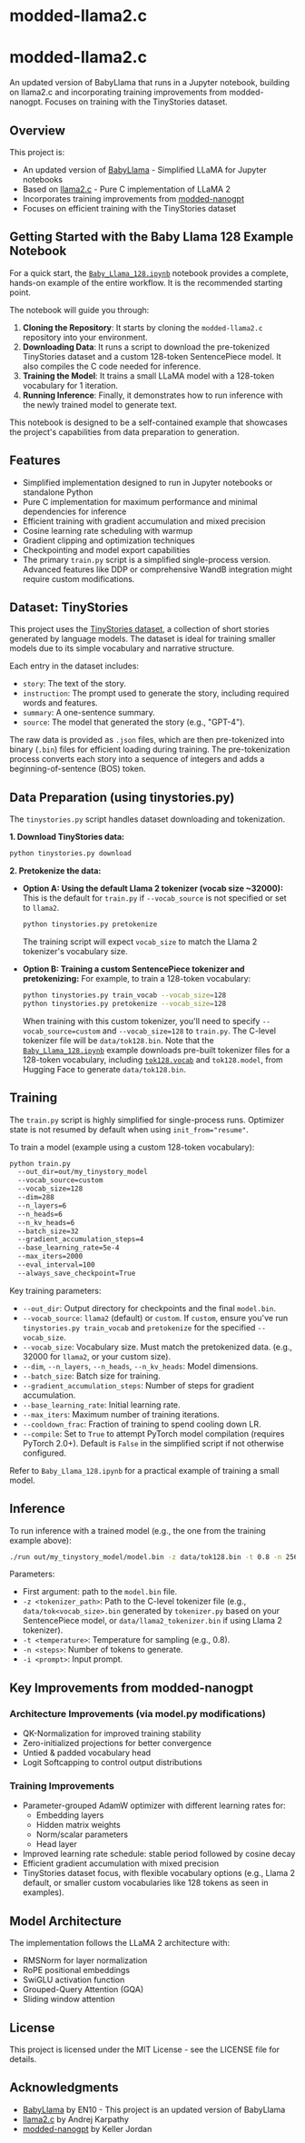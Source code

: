 # modded-llama2.c

# modded-llama2.c

An updated version of BabyLlama that runs in a Jupyter notebook, building on llama2.c and incorporating training improvements from modded-nanogpt. Focuses on training with the TinyStories dataset.

## Overview

This project is:
- An updated version of [BabyLlama](https://github.com/EN10/BabyLlama) - Simplified LLaMA for Jupyter notebooks
- Based on [llama2.c](https://github.com/karpathy/llama2.c) - Pure C implementation of LLaMA 2
- Incorporates training improvements from [modded-nanogpt](https://github.com/KellerJordan/modded-nanogpt)
- Focuses on efficient training with the TinyStories dataset

## Getting Started with the Baby Llama 128 Example Notebook

For a quick start, the [`Baby_Llama_128.ipynb`](Baby_Llama_128.ipynb) notebook provides a complete, hands-on example of the entire workflow. It is the recommended starting point.

The notebook will guide you through:
1.  **Cloning the Repository**: It starts by cloning the `modded-llama2.c` repository into your environment.
2.  **Downloading Data**: It runs a script to download the pre-tokenized TinyStories dataset and a custom 128-token SentencePiece model. It also compiles the C code needed for inference.
3.  **Training the Model**: It trains a small LLaMA model with a 128-token vocabulary for 1 iteration.
4.  **Running Inference**: Finally, it demonstrates how to run inference with the newly trained model to generate text.

This notebook is designed to be a self-contained example that showcases the project's capabilities from data preparation to generation.

## Features

- Simplified implementation designed to run in Jupyter notebooks or standalone Python
- Pure C implementation for maximum performance and minimal dependencies for inference
- Efficient training with gradient accumulation and mixed precision
- Cosine learning rate scheduling with warmup
- Gradient clipping and optimization techniques
- Checkpointing and model export capabilities
- The primary `train.py` script is a simplified single-process version. Advanced features like DDP or comprehensive WandB integration might require custom modifications.

## Dataset: TinyStories

This project uses the [TinyStories dataset](https://huggingface.co/datasets/roneneldan/TinyStories), a collection of short stories generated by language models. The dataset is ideal for training smaller models due to its simple vocabulary and narrative structure.

Each entry in the dataset includes:
- `story`: The text of the story.
- `instruction`: The prompt used to generate the story, including required words and features.
- `summary`: A one-sentence summary.
- `source`: The model that generated the story (e.g., "GPT-4").

The raw data is provided as `.json` files, which are then pre-tokenized into binary (`.bin`) files for efficient loading during training. The pre-tokenization process converts each story into a sequence of integers and adds a beginning-of-sentence (BOS) token.

## Data Preparation (using tinystories.py)

The `tinystories.py` script handles dataset downloading and tokenization.

**1. Download TinyStories data:**
```bash
python tinystories.py download
```

**2. Pretokenize the data:**

*   **Option A: Using the default Llama 2 tokenizer (vocab size ~32000):**
    This is the default for `train.py` if `--vocab_source` is not specified or set to `llama2`.
    ```bash
    python tinystories.py pretokenize
    ```
    The training script will expect `vocab_size` to match the Llama 2 tokenizer's vocabulary size.

*   **Option B: Training a custom SentencePiece tokenizer and pretokenizing:**
    For example, to train a 128-token vocabulary:
    ```bash
    python tinystories.py train_vocab --vocab_size=128
    python tinystories.py pretokenize --vocab_size=128
    ```
    When training with this custom tokenizer, you'll need to specify `--vocab_source=custom` and `--vocab_size=128` to `train.py`. The C-level tokenizer file will be `data/tok128.bin`. Note that the [`Baby_Llama_128.ipynb`](Baby_Llama_128.ipynb) example downloads pre-built tokenizer files for a 128-token vocabulary, including [`tok128.vocab`](https://huggingface.co/datasets/enio/TinyStories/blob/main/tok128/tok128.vocab) and `tok128.model`, from Hugging Face to generate `data/tok128.bin`.

## Training

The `train.py` script is highly simplified for single-process runs. Optimizer state is not resumed by default when using `init_from="resume"`.

To train a model (example using a custom 128-token vocabulary):

```bash
python train.py 
  --out_dir=out/my_tinystory_model 
  --vocab_source=custom 
  --vocab_size=128 
  --dim=288 
  --n_layers=6 
  --n_heads=6 
  --n_kv_heads=6 
  --batch_size=32 
  --gradient_accumulation_steps=4 
  --base_learning_rate=5e-4 
  --max_iters=2000 
  --eval_interval=100 
  --always_save_checkpoint=True
```

Key training parameters:
- `--out_dir`: Output directory for checkpoints and the final `model.bin`.
- `--vocab_source`: `llama2` (default) or `custom`. If `custom`, ensure you've run `tinystories.py train_vocab` and `pretokenize` for the specified `--vocab_size`.
- `--vocab_size`: Vocabulary size. Must match the pretokenized data. (e.g., 32000 for `llama2`, or your custom size).
- `--dim`, `--n_layers`, `--n_heads`, `--n_kv_heads`: Model dimensions.
- `--batch_size`: Batch size for training.
- `--gradient_accumulation_steps`: Number of steps for gradient accumulation.
- `--base_learning_rate`: Initial learning rate.
- `--max_iters`: Maximum number of training iterations.
- `--cooldown_frac`: Fraction of training to spend cooling down LR.
- `--compile`: Set to `True` to attempt PyTorch model compilation (requires PyTorch 2.0+). Default is `False` in the simplified script if not otherwise configured.

Refer to `Baby_Llama_128.ipynb` for a practical example of training a small model.

## Inference

To run inference with a trained model (e.g., the one from the training example above):

```bash
./run out/my_tinystory_model/model.bin -z data/tok128.bin -t 0.8 -n 256 -i "Once upon a time"
```
Parameters:
- First argument: path to the `model.bin` file.
- `-z <tokenizer_path>`: Path to the C-level tokenizer file (e.g., `data/tok<vocab_size>.bin` generated by `tokenizer.py` based on your SentencePiece model, or `data/llama2_tokenizer.bin` if using Llama 2 tokenizer).
- `-t <temperature>`: Temperature for sampling (e.g., 0.8).
- `-n <steps>`: Number of tokens to generate.
- `-i <prompt>`: Input prompt.

## Key Improvements from modded-nanogpt

### Architecture Improvements (via model.py modifications)
- QK-Normalization for improved training stability
- Zero-initialized projections for better convergence
- Untied & padded vocabulary head
- Logit Softcapping to control output distributions

### Training Improvements
- Parameter-grouped AdamW optimizer with different learning rates for:
  - Embedding layers
  - Hidden matrix weights
  - Norm/scalar parameters
  - Head layer
- Improved learning rate schedule: stable period followed by cosine decay
- Efficient gradient accumulation with mixed precision
- TinyStories dataset focus, with flexible vocabulary options (e.g., Llama 2 default, or smaller custom vocabularies like 128 tokens as seen in examples).

## Model Architecture

The implementation follows the LLaMA 2 architecture with:
- RMSNorm for layer normalization
- RoPE positional embeddings
- SwiGLU activation function
- Grouped-Query Attention (GQA)
- Sliding window attention

## License

This project is licensed under the MIT License - see the LICENSE file for details.

## Acknowledgments

- [BabyLlama](https://github.com/EN10/BabyLlama) by EN10 - This project is an updated version of BabyLlama
- [llama2.c](https://github.com/karpathy/llama2.c) by Andrej Karpathy
- [modded-nanogpt](https://github.com/KellerJordan/modded-nanogpt) by Keller Jordan